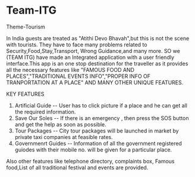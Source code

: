 # Team-ITG
Theme-Tourism
  
  In India guests are treated as "Atithi Devo Bhavah",but this is not the scene with tourists.
They have to face many problems related to Security,Food,Stay,Transport, Wrong Guidance,and 
many more.
SO we (TEAM ITG) have made an Integrated application with a user friendly interface.This app
is an one stop destination for the traveller as it provides all the necessary features like 
"FAMOUS FOOD AND PLACES","TRADITIONAL EVENTS INFO","PROPER INFO OF TRANPORTATION AT A PLACE" 
AND MANY OTHER UNIQUE FEATURES.

KEY FEATURES
1. Artificial Guide -- User has to click picture if a place and he can get all the required information.
2. Save Our Soles -- If there is an emergency , then press the SOS button and get the help as soon as possible.
3. Tour Packages -- City tour packages will be launched in market by private taxi companies at feasible rates.
4. Governmenrt Guides -- Information of all the government registered guiodes with their mobile no. will be given for a particular place.

Also other features like telephone directory, complaints box, Famous food,List of all traditional festival and events are provided.



